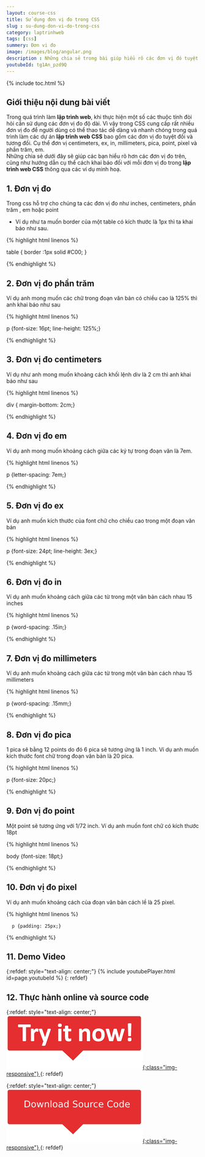 ```yaml
---
layout: course-css
title: Sử dụng đơn vị đo trong CSS  
slug : su-dung-don-vi-do-trong-css
category: laptrinhweb
tags: [css]
summery: Đơn vi đo  
image: /images/blog/angular.png
description : Những chia sẻ trong bài giúp hiểu rõ các đơn vị đó tuyệt đối và tương đối trong lập trình web CSS bao gồm đơn vị đo centimeters, ex, in, millimeters, pica, point, pixel và phần trăm, em. Với những ví dụ minh hoạ chi tiết kèm theo cho mỗi đơn vị đo, bài viết sẽ hướng dẫn được bạn cách khai báo với mỗi đơn vị đo trong lập trình web. 
youtubeId: tg1An_pzd9Q
---
```


{% include toc.html %}

## **Giới thiệu nội dung bài viết**

Trong quá trình làm <b>lập trình web</b>, khi thực hiện một số các thuộc tính đòi hỏi cần sử dụng các đơn vị đo độ dài. Vì vậy trong CSS cung cấp rất nhiều đơn vị đo để người dùng có thể thao tác dễ dàng và nhanh chóng trong quá trình làm các dự án <b>lập trình web CSS</b> bao gồm các đơn vị đo tuyệt đối và tương đối. Cụ thể đơn vị centimeters, ex, in, millimeters, pica, point, pixel và phần trăm, em.
<br>
Những chia sẻ dưới đây sẽ giúp các bạn hiểu rõ hơn các đơn vị đo trên, cũng như hướng dẫn cụ thể cách khai báo đối với mỗi đơn vị đo trong <b>lập trình web CSS</b> thông qua các ví dụ minh hoạ.


## **1. Đơn vị đo**

Trong css hỗ trợ cho chúng ta các đơn vị đo như inches, centimeters, phần trăm , em hoặc point 

- Ví dụ như ta muốn border của một table có kích thước là 1px thì ta khai báo như sau.

{% highlight html linenos %}

   table { border :1px solid #C00; }

{% endhighlight %}

## **2. Đơn vị đo phần trăm**

Ví dụ anh mong muốn các chữ trong đoạn văn bản có chiều cao là 125% thì anh khai báo như sau

{% highlight html linenos %}

  p {font-size: 16pt; line-height: 125%;}

{% endhighlight %}

## **3. Đơn vị đo centimeters**

Ví dụ như anh mong muốn khoảng cách khối lệnh div  là 2 cm thì anh khai báo như sau

{% highlight html linenos %}

div { margin-bottom: 2cm;}

{% endhighlight %}

## **4. Đơn vị đo em**

Ví dụ anh mong muốn khoảng cách giữa các ký tự trong đoạn văn là 7em.

{% highlight html linenos %}

p {letter-spacing: 7em;}

{% endhighlight %}

## **5. Đơn vị đo ex**

Ví dụ anh muốn kích thước của font chữ cho chiều cao trong một đoạn văn bản

{% highlight html linenos %}

p {font-size: 24pt; line-height: 3ex;}

{% endhighlight %}

## **6. Đơn vị đo in**

Ví dụ anh muốn khoảng cách giữa các từ trong một văn bản cách nhau 15 inches


{% highlight html linenos %}

p {word-spacing: .15in;}

{% endhighlight %}

## **7. Đơn vị đo millimeters**

Ví dụ anh muốn khoảng cách giữa các từ trong một văn bản cách nhau 15 millimeters


{% highlight html linenos %}

p {word-spacing: .15mm;}

{% endhighlight %}

## **8. Đơn vị đo pica**

1 pica sẽ bằng 12 points do đó 6 pica sẽ tương ứng là 1 inch. Ví dụ anh muốn kích thước font chữ trong đoạn văn bản là 20 pica.

{% highlight html linenos %}

p {font-size: 20pc;}

{% endhighlight %}

## **9. Đơn vị đo point**

Một point sẽ tương ứng với 1/72 inch. Ví dụ anh muốn font chữ có kích thước 18pt 

{% highlight html linenos %}

body {font-size: 18pt;}

{% endhighlight %}

## **10. Đơn vị đo pixel**

Ví dụ anh muốn khoảng cách của đoạn văn bản cách lề là 25 pixel.

{% highlight html linenos %}

      p {padding: 25px;}

{% endhighlight %}

## **11. Demo Video**

{:refdef: style="text-align: center;"}
{% include youtubePlayer.html id=page.youtubeId %}
{: refdef}

## **12. Thực hành online và source code**

{:refdef: style="text-align: center;"}
<a href="https://levunguyen.com/hoc-lap-trinh-online-editor-js/" target="_blank"> ![Sourcecode ](/images/icon/tryit.png){:class="img-responsive"} </a>
{: refdef}

{:refdef: style="text-align: center;"}
<a href="https://github.com/levunguyen/CSS-Fundamental" target="_blank"> ![Sourcecode ](/images/icon/githubsource.png){:class="img-responsive"} </a>
{: refdef}




